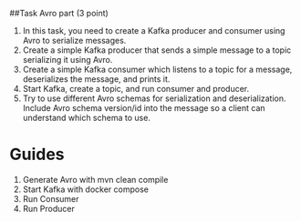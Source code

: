 ##Task
Avro part (3 point)

1. In this task, you need to create a Kafka producer and consumer using Avro to serialize messages.
2. Create a simple Kafka producer that sends a simple message to a topic serializing it using Avro.
3. Create a simple Kafka consumer which listens to a topic for a message, deserializes the message, 
and prints it.
4. Start Kafka, create a topic, and run consumer and producer.
5. Try to use different Avro schemas for serialization and deserialization. Include Avro schema version/id 
into the message so a client can understand which schema to use.





# Guides
1. Generate Avro with mvn clean compile
2. Start Kafka with docker compose
3. Run Consumer
4. Run Producer